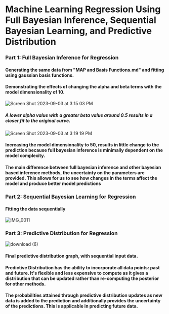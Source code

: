 # Machine Learning Regression Using Full Bayesian Inference, Sequential Bayesian Learning, and Predictive Distribution

### Part 1: Full Bayesian Inference for Regression
#### Generating the same data from "MAP and Basis Functions.md" and fitting using gaussian basis functions. 
#### Demonstrating the effects of changing the alpha and beta terms with the model dimensionality of 10.
![Screen Shot 2023-09-03 at 3 15 03 PM](https://github.com/sammycpark/Machine-Learning-Regression/assets/112512011/0e2c3955-a69b-4289-b5b3-7b8830365f66)
##### A lower alpha value with a greater beta value around 0.5 results in a closer fit to the original curve.
![Screen Shot 2023-09-03 at 3 19 19 PM](https://github.com/sammycpark/Machine-Learning-Regression/assets/112512011/88610578-f467-4b72-88ef-59a83ad7c072)
#### Increasing the model dimensionality to 50, results in little change to the prediction because full bayesian inference is minimally dependent on the model complexity.

#### The main difference between full bayesian inference and other bayesian based inference methods, the uncertainty on the parameters are provided. This allows for us to see how changes in the terms affect the model and produce better model predictions

### Part 2: Sequential Bayesian Learning for Regression
#### Fitting the data sequentially 
![IMG_0011](https://github.com/sammycpark/Machine-Learning-Regression/assets/112512011/8ce51b56-ef15-4bfe-90d8-9fdc00cc77d0)

### Part 3: Predictive Distribution for Regression
![download (6)](https://github.com/sammycpark/Machine-Learning-Regression/assets/112512011/9e4bce18-c6c3-4d44-86f9-26df29021a50)
#### Final predictive distribution graph, with sequential input data. 
#### Predictive Distribution has the ability to incorporate all data points: past and future. It's flexible and less expensive to compute as it gives a distribution that can be updated rather than re-computing the posterior for other methods.
#### The probabilities attained through predictive distribution updates as new data is added to the prediction and additionally provides the uncertainty of the predictions. This is applicable in predicting future data.
